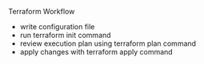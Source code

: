 Terraform Workflow

- write configuration file
- run terraform init command
- review execution plan using terraform plan command
- apply changes with terraform apply command


